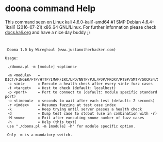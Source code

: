 # doona command Help
 
 This command seen on Linux kali 4.6.0-kali1-amd64 #1 SMP Debian 4.6.4-1kali1 (2016-07-21) x86_64 GNU/Linux. For further information please check [docs.kali.org](docs.kali.org) and have a nice day buddy ;) 

~~~


 Doona 1.0 by Wireghoul (www.justanotherhacker.com)

Usage:

 ./doona.pl -m [module] <options>

 -m <module>   = DICT/FINGER/FTP/HTTP/IMAP/IRC/LPD/NNTP/PJL/POP/PROXY/RTSP/SMTP/SOCKS4/SOCKS5/TFTP/WHOIS
 -c <int>      = Execute a health check after every <int> fuzz cases
 -t <target>   = Host to check (default: localhost)
 -p <port>     = Port to connect to (default: module specific standard port)
 -o <timeout>  = seconds to wait after each test (default: 2 seconds)
 -r <index>    = Resumes fuzzing at test case index
 -k            = Keep trying until server passes a health check
 -d            = Dump test case to stdout (use in combination with -r)
 -M <num>      = Exit after executing <num> number of fuzz cases
 -h            = Help (this text)
 use "./doona.pl -m [module] -h" for module specific option.

 Only -m is a mandatory switch.


~~~

